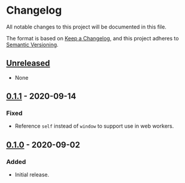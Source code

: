 # Changelog

All notable changes to this project will be documented in this file.

The format is based on [Keep a Changelog](https://keepachangelog.com/en/1.0.0/),
and this project adheres to [Semantic Versioning](https://semver.org/spec/v2.0.0.html).

## [Unreleased]

- None

## [0.1.1] - 2020-09-14

### Fixed

- Reference `self` instead of `window` to support use in web workers.

## [0.1.0] - 2020-09-02

### Added

- Initial release.

[unreleased]: http://github.com/metalex9/indexed-db/compare/v0.1.1...HEAD
[0.1.1]: http://github.com/metalex9/indexed-db/compare/v0.1.0...v0.1.1
[0.1.0]: https://github.com/metalex9/web-provider/releases/tag/v0.1.0
